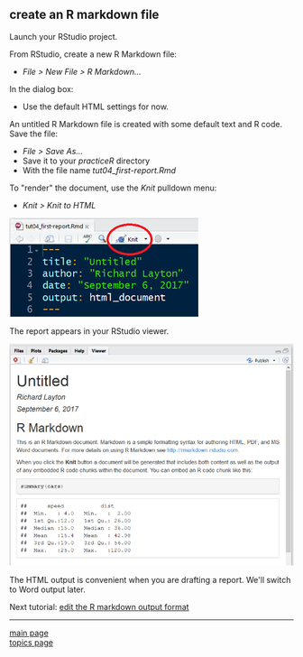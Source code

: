 
create an R markdown file
-------------------------

Launch your RStudio project.

From RStudio, create a new R Markdown file:

-   *File &gt; New File &gt; R Markdown...*

In the dialog box:

-   Use the default HTML settings for now.

An untitled R Markdown file is created with some default text and R code. Save the file:

-   *File &gt; Save As...*
-   Save it to your *practiceR* directory
-   With the file name *tut04\_first-report.Rmd*

To "render" the document, use the *Knit* pulldown menu:

-   *Knit &gt; Knit to HTML*

<img src="../images/start-rmd-knit-icon.png" width="335" />

The report appears in your RStudio viewer.

<img src="../images/start-rmd-default-report.png" width="850" />

The HTML output is convenient when you are drafting a report. We'll switch to Word output later.

Next tutorial: [edit the R markdown output format](tut-0602_rmd-edit-output.md)

------------------------------------------------------------------------

[main page](../README.md)<br> [topics page](../README-by-topic.md)
